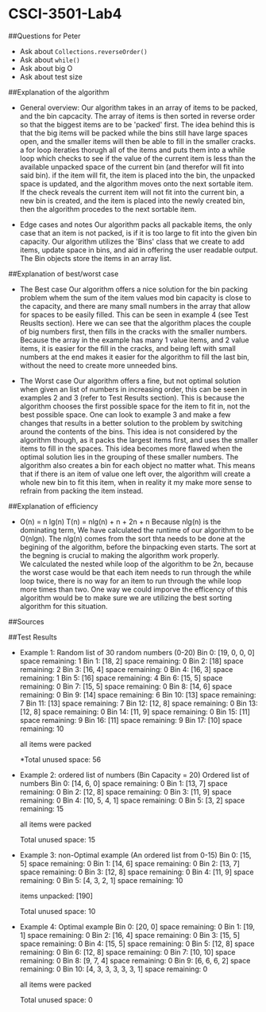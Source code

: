 # CSCI-3501-Lab4
##Questions for Peter
* Ask about ```Collections.reverseOrder()```
* Ask about ```while()```
* Ask about big O
* Ask about test size

##Explanation of the algorithm
* General overview: 
    Our algorithm takes in an array of items to be packed, and the bin capcacity.
    The array of items is then sorted in reverse order so that the biggest items are to be 'packed' first. The idea behind this is that the big items will be packed while
    the bins still have large spaces open, and the smaller items will then be able to fill in the smaller cracks.  
    a for loop iteraties thorugh all of the items and puts them into a while loop which
    checks to see if the value of the current item is less than the available unpacked space of the current bin (and therefor will fit into said bin).
    if the item will fit, the item is placed into the bin, the unpacked space is updated, and the algorithm moves onto the next sortable item. 
    If the check reveals the current item will not fit into the current bin, a new bin is created, and the item is placed into the newly created bin, 
    then the algorithm procedes to the next sortable item.  


* Edge cases and notes
    Our algorithm packs all packable items, the only case that an item is not packed, is if it is too large to fit into the given bin capacity.
    Our algorithm utilizes the 'Bins' class that we create to add items, update space in bins, and aid in offering the user readable output. 
    The Bin objects store the items in an array list. 
     
##Explanation of best/worst case
* The Best case
    Our algorithm offers a nice solution for the bin packing problem whem the sum of the item values mod bin capacity is close to the capacity, and there are 
    many small numbers in the array that allow for spaces to be easily filled.  This can be seen in example 4 (see Test Reuslts section).  Here we can see 
    that the algorithm places the couple of big numbers first, then fills in the cracks with the smaller numbers.  Because the array in the example has many 1 value 
    items, and 2 value items, it is easier for the fill in the cracks, and being left with small numbers at the end makes it easier for the algorithm 
    to fill the last bin, without the need to create more unneeded bins.  

* The Worst case 
    Our algorithm offers a fine, but not optimal solution when given an list of numbers in increasing order, this can be seen in examples 2 and 3 (refer to Test Results section).
    This is because the algorithm chooses the first possible space for the item to fit in, not the best possible space.  One can look to example 3 and make a few changes that results
    in a better solution to the problem by switching around the contents of the bins.  This idea is not considered by the algorithm though, as it packs the largest items first,
    and uses the smaller items to fill in the spaces.  This idea becomes more flawed when the optimal solution lies in the grouping of these smaller numbers.  The algorithm also 
    creates a bin for each object no matter what.  This means that if there is an item of value one left over, the algorithm will create a whole new bin to fit this item,
    when in reality it my make more sense to refrain from packing the item instead.  

##Explanation of efficiency 
* O(n) = n lg(n) 
    T(n) = nlg(n) + n + 2n + n 
    Because nlg(n) is the dominating term, We have calculated the runtime of our algorithm to be O(nlgn).  The nlg(n) comes from the sort thta needs to be 
    done at the begining of the algorithm, before the binpacking even starts.  The sort at the begning is crucial to making the algorithm work properly.  
    We calculated the nested while loop of the algorithm to be 2n, because the worst case would be that each item needs to run through the while loop twice, 
    there is no way for an item to run through the while loop more times than two. One way we could imporve the efficency of this algorithm would be to make sure 
    we are utilizing the best sorting algorithm for this situation.    

##Sources

##Test Results

* Example 1: Random list of 30 random numbers (0-20)
    Bin 0: [19, 0, 0, 0] space remaining: 1
    Bin 1: [18, 2] space remaining: 0
    Bin 2: [18] space remaining: 2
    Bin 3: [16, 4] space remaining: 0
    Bin 4: [16, 3] space remaining: 1
    Bin 5: [16] space remaining: 4
    Bin 6: [15, 5] space remaining: 0
    Bin 7: [15, 5] space remaining: 0
    Bin 8: [14, 6] space remaining: 0
    Bin 9: [14] space remaining: 6
    Bin 10: [13] space remaining: 7
    Bin 11: [13] space remaining: 7
    Bin 12: [12, 8] space remaining: 0
    Bin 13: [12, 8] space remaining: 0
    Bin 14: [11, 9] space remaining: 0
    Bin 15: [11] space remaining: 9
    Bin 16: [11] space remaining: 9
    Bin 17: [10] space remaining: 10

    all items were packed

    *Total unused space: 56
 * Example 2: ordered list of numbers (Bin Capacity = 20)
    Ordered list of numbers
    Bin 0: [14, 6, 0] space remaining: 0
    Bin 1: [13, 7] space remaining: 0
    Bin 2: [12, 8] space remaining: 0
    Bin 3: [11, 9] space remaining: 0
    Bin 4: [10, 5, 4, 1] space remaining: 0
    Bin 5: [3, 2] space remaining: 15

    all items were packed

    Total unused space: 15


* Example 3: non-Optimal example (An ordered list from 0-15)
    Bin 0: [15, 5] space remaining: 0
    Bin 1: [14, 6] space remaining: 0
    Bin 2: [13, 7] space remaining: 0
    Bin 3: [12, 8] space remaining: 0
    Bin 4: [11, 9] space remaining: 0
    Bin 5: [4, 3, 2, 1] space remaining: 10

    items unpacked: [190]

    Total unused space: 10


*  Example 4: Optimal example 
    Bin 0: [20, 0] space remaining: 0
    Bin 1: [19, 1] space remaining: 0
    Bin 2: [16, 4] space remaining: 0
    Bin 3: [15, 5] space remaining: 0
    Bin 4: [15, 5] space remaining: 0
    Bin 5: [12, 8] space remaining: 0
    Bin 6: [12, 8] space remaining: 0
    Bin 7: [10, 10] space remaining: 0
    Bin 8: [9, 7, 4] space remaining: 0
    Bin 9: [6, 6, 6, 2] space remaining: 0
    Bin 10: [4, 3, 3, 3, 3, 3, 1] space remaining: 0

    all items were packed

    Total unused space: 0

